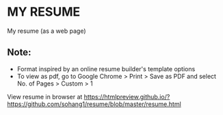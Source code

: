 # MY RESUME
My resume (as a web page)

## Note:
- Format inspired by an online resume builder's template options
- To view as pdf, go to Google Chrome > Print > Save as PDF and select No. of Pages > Custom > 1

View resume in browser at https://htmlpreview.github.io/?https://github.com/sohang1/resume/blob/master/resume.html
